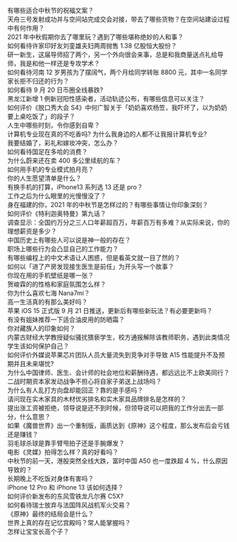 有哪些适合中秋节的祝福文案？  
天舟三号发射成功并与空间站完成交会对接，带去了哪些货物？在空间站建设过程中有何作用？  
2021 年中秋假期你去了哪里玩？遇到了哪些堪称绝妙的人和事？  
如何看待许家印好友刘銮雄夫妇两周抛售 1.38 亿股恒大股份？  
研一新生，这届导师招了两个，另一个外向很会来事，总是和我商量送点礼给导师，我是和他一样还是专攻学术？  
如何看待河南 12 岁男孩为了摆阔气，两个月给同学转账 8800 元，其中一名同学家长拒不归还的行为？  
如何看待 9 月 20 日币圈全线暴跌?  
黑龙江新增 1 例新冠阳性感染者，活动轨迹公布，有哪些信息可以关注？  
如何评价《脱口秀大会 S4》中何广智关于「奶奶喜欢杨笠，我吓坏了，以为奶奶要上桌吃饭了」的段子？  
人生中哪些时刻，令你感到自卑？  
计算机专业现在真的不吃香吗? 为什么我身边的人都不让我报计算机专业?  
我要结婚了，彩礼和嫁妆冲突，怎么办？  
如何看待国足在多哈的消费？  
为什么蔚来还在卖 400 多公里续航的车？  
如何用手机的专业模式拍月亮？  
你的人生愿望清单是什么？  
有换手机的打算，iPhone13 系列选 13 还是 pro？  
工作之后为什么眼里的光慢慢没了？  
身在福建的你，2021 年的中秋节是怎样过的？有哪些事情让你印象深刻？  
如何评价《特利迦奥特曼》第九话？  
调查显示：全国约万分之三人口年薪超百万，年薪百万有多难？从实际来说，你的理想薪资是多少？  
中国历史上有哪些人可以说是神一般的存在？  
职场上哪些行为会凸显自己的工作能力？  
有哪些编程上的中文术语让人困惑，但是看英文就一目了然的？  
如何以「进了产房发现接生医生是前任」为开头写一个故事？  
你现在用的手机壁纸是哪一张？  
贺峻霖的的性格和家庭氛围怎么样？  
你为什么喜欢七海 Nana7mi？  
高一生活真的有那么美好吗？  
苹果 iOS 15 正式版 9 月 21 日推送，更新后有哪些新玩法？有必要更新吗？  
有没有姐妹推荐一下适合油皮用的防晒霜？  
你对藏族人的印象如何？  
内蒙古财经大学教授疑似骚扰猥亵学生，校方通报解除该教师职务，遇到此类情况学生该如何保护自己？  
如何评价外媒说苹果芯片团队人员大量流失到竞争对手导致 A15 性能提升不及预期并且未来堪忧?  
为什么中国律师、医生、会计师的社会地位和薪酬待遇，都远远比不上欧美同行？  
二战时期资本家发动战争不担心将自家子弟送上战场吗？  
为什么有人乱打方向盘却能回正？靠的是手感吗？  
请问现在实木家具的木材优劣排名和实木家具品牌排名是怎样的？  
提出涨工资被拒绝，领导说是还不到时候，但领导说可以把我的工作分出去一部分，什么意思？  
如果《魔兽世界》出一个重制版，画质达到《原神》这个程度，那么发布后会亏钱还是赚钱？  
羽毛球杀球是靠手臂甩拍子还是手腕爆发？  
电影《灵媒》拍得怎么样？真的好看吗？  
中秋节的前一天，港股突然全线大跌，富时中国 A50 也一度跌超 4 %，什么原因导致的？  
长期晚上不吃饭对身体有害吗？  
iPhone 12 Pro 和 iPhone 13 该如何选择？  
如何评价新发布的东风雪铁龙凡尔赛 C5X?  
如何看待瑞士放弃与法国阵风战机军火交易？  
《原神》最终的结局会是什么？  
世界上真的存在记忆宫殿吗？常人能掌握吗？  
怎样让宝宝长高个子？  
